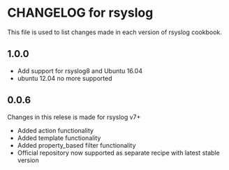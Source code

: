 # CHANGELOG for rsyslog

This file is used to list changes made in each version of rsyslog cookbook.

## 1.0.0
* Add support for rsyslog8 and Ubuntu 16.04
* ubuntu 12.04 no more supported

## 0.0.6
Changes in this relese is made for rsyslog v7+

* Added action functionality
* Added template functionality
* Added property_based filter functionality
* Official repository now supported as separate recipe with latest stable version